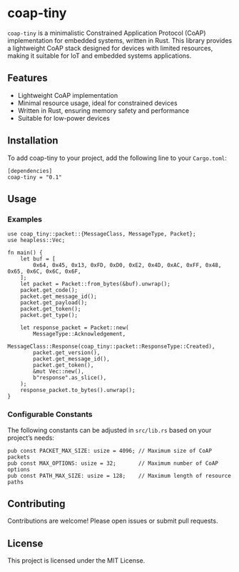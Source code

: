 # coap-tiny
`coap-tiny` is a minimalistic Constrained Application Protocol (CoAP) implementation for embedded systems, written in Rust. This library provides a lightweight CoAP stack designed for devices with limited resources, making it suitable for IoT and embedded systems applications.

## Features

- Lightweight CoAP implementation
- Minimal resource usage, ideal for constrained devices
- Written in Rust, ensuring memory safety and performance
- Suitable for low-power devices

## Installation

To add coap-tiny to your project, add the following line to your `Cargo.toml`:
```
[dependencies]
coap-tiny = "0.1"
```

## Usage
### Examples
```
use coap_tiny::packet::{MessageClass, MessageType, Packet};
use heapless::Vec;

fn main() {
    let buf = [
        0x64, 0x45, 0x13, 0xFD, 0xD0, 0xE2, 0x4D, 0xAC, 0xFF, 0x48, 0x65, 0x6C, 0x6C, 0x6F,
    ];
    let packet = Packet::from_bytes(&buf).unwrap();
    packet.get_code();
    packet.get_message_id();
    packet.get_payload();
    packet.get_token();
    packet.get_type();

    let response_packet = Packet::new(
        MessageType::Acknowledgement,
        MessageClass::Response(coap_tiny::packet::ResponseType::Created),
        packet.get_version(),
        packet.get_message_id(),
        packet.get_token(),
        &mut Vec::new(),
        b"response".as_slice(),
    );
    response_packet.to_bytes().unwrap();
}
```

### Configurable Constants
The following constants can be adjusted in `src/lib.rs` based on your project’s needs:
```
pub const PACKET_MAX_SIZE: usize = 4096; // Maximum size of CoAP packets
pub const MAX_OPTIONS: usize = 32;       // Maximum number of CoAP options
pub const PATH_MAX_SIZE: usize = 128;    // Maximum length of resource paths
```

## Contributing
Contributions are welcome! Please open issues or submit pull requests.

## License

This project is licensed under the MIT License.
